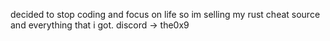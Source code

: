 decided to stop coding and focus on life so im selling my rust cheat source and everything that i got.
discord -> the0x9
